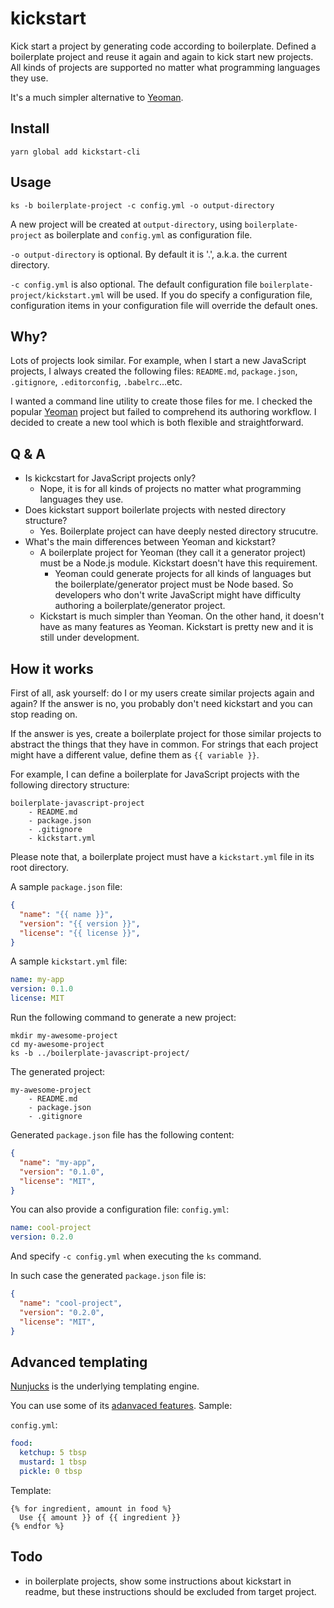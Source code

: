 # kickstart

Kick start a project by generating code according to boilerplate. Defined a boilerplate project and reuse it again and again to kick start new projects. All kinds of projects are supported no matter what programming languages they use.

It's a much simpler alternative to [Yeoman](http://yeoman.io/).


## Install

```
yarn global add kickstart-cli
```


## Usage

```
ks -b boilerplate-project -c config.yml -o output-directory
```

A new project will be created at `output-directory`, using `boilerplate-project` as boilerplate and `config.yml` as configuration file.

`-o output-directory` is optional. By default it is '.', a.k.a. the current directory.

`-c config.yml` is also optional. The default configuration file `boilerplate-project/kickstart.yml` will be used. If you do specify a configuration file, configuration items in your configuration file will override the default ones.


## Why?

Lots of projects look similar. For example, when I start a new JavaScript projects, I always created the following files: `README.md`, `package.json`, `.gitignore`, `.editorconfig`, `.babelrc`...etc.

I wanted a command line utility to create those files for me. I checked the popular [Yeoman](http://yeoman.io/) project but failed to comprehend its authoring workflow. I decided to create a new tool which is both flexible and straightforward.


## Q & A

- Is kickcstart for JavaScript projects only?
    - Nope, it is for all kinds of projects no matter what programming languages they use.
- Does kickstart support boilerlate projects with nested directory structure?
    - Yes. Boilerplate project can have deeply nested directory strucutre.
- What's the main differences between Yeoman and kickstart?
    - A boilerplate project for Yeoman (they call it a generator project) must be a Node.js module. Kickstart doesn't have this requirement.
        - Yeoman could generate projects for all kinds of languages but the boilerplate/generator project must be Node based. So developers who don't write JavaScript might have difficulty authoring a boilerplate/generator project.
    - Kickstart is much simpler than Yeoman. On the other hand, it doesn't have as many features as Yeoman. Kickstart is pretty new and it is still under development.


## How it works

First of all, ask yourself: do I or my users create similar projects again and again? If the answer is no, you probably don't need kickstart and you can stop reading on.

If the answer is yes, create a boilerplate project for those similar projects to abstract the things that they have in common. For strings that each project might have a different value, define them as `{{ variable }}`.

For example, I can define a boilerplate for JavaScript projects with the following directory structure:

```
boilerplate-javascript-project
    - README.md
    - package.json
    - .gitignore
    - kickstart.yml
```

Please note that, a boilerplate project must have a `kickstart.yml` file in its root directory.

A sample `package.json` file:

```json
{
  "name": "{{ name }}",
  "version": "{{ version }}",
  "license": "{{ license }}",
}
```

A sample `kickstart.yml` file:

```yml
name: my-app
version: 0.1.0
license: MIT
```

Run the following command to generate a new project:

```
mkdir my-awesome-project
cd my-awesome-project
ks -b ../boilerplate-javascript-project/
```

The generated project:

```
my-awesome-project
    - README.md
    - package.json
    - .gitignore
```

Generated `package.json` file has the following content:

```json
{
  "name": "my-app",
  "version": "0.1.0",
  "license": "MIT",
}
```

You can also provide a configuration file: `config.yml`:

```yml
name: cool-project
version: 0.2.0
```

And specify `-c config.yml` when executing the `ks` command.

In such case the generated `package.json` file is:

```json
{
  "name": "cool-project",
  "version": "0.2.0",
  "license": "MIT",
}
```


## Advanced templating

[Nunjucks](https://github.com/mozilla/nunjucks) is the underlying templating engine.

You can use some of its [adanvaced features](https://mozilla.github.io/nunjucks/templating.html). Sample:

`config.yml`:

```yml
food:
  ketchup: 5 tbsp
  mustard: 1 tbsp
  pickle: 0 tbsp
```

Template:

```
{% for ingredient, amount in food %}
  Use {{ amount }} of {{ ingredient }}
{% endfor %}
```


## Todo

- in boilerplate projects, show some instructions about kickstart in readme, but these instructions should be excluded from target project.

